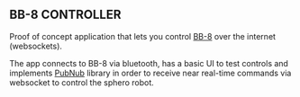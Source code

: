## BB-8 CONTROLLER

Proof of concept application that lets you control [BB-8](http://www.sphero.com/starwars/bb8) over the internet (websockets).

The app connects to BB-8 via bluetooth, has a basic UI to test controls and implements [PubNub](https://www.pubnub.com/) library in order to receive near real-time commands via websocket to control the sphero robot.